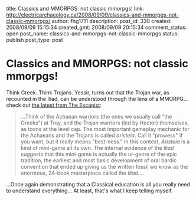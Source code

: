 title: Classics and MMORPGS: not classic mmorpgs!
link: http://electricarchaeology.ca/2008/09/09/classics-and-mmorpgs-not-classic-mmorpgs/
author: fhg1711
description: 
post_id: 330
created: 2008/09/09 15:15:34
created_gmt: 2008/09/09 20:15:34
comment_status: open
post_name: classics-and-mmorpgs-not-classic-mmorpgs
status: publish
post_type: post

# Classics and MMORPGS: not classic mmorpgs!

Think Greek. Think Trojans. Yessir, turns out that the Trojan war, as recounted in the Iliad, can be understood through the lens of a MMORPG... check out [the latest from The Escapist](http://www.escapistmagazine.com/articles/view/issues/issue_166/5230-Achilles-Phat-Lewtz): 

> ...Think of the Achaean warriors (the ones we usually call "the Greeks") at Troy, and the Trojan warriors (led by Hector) themselves, as toons at the level cap. The most important gameplay mechanic for the Achaeans and the Trojans is called _aristeia_. Call it "prowess" if you want, but it really means "best-ness." In this context, _Aristeia_ is a kind of mini-game all its own. The internal evidence of the _Iliad_ suggests that this mini-game is actually the ur-genre of the epic tradition, the earliest and most basic development of oral bardic convention that ended up giving us the written fossil we know as the enormous, 24-book masterpiece called the _Iliad_....

...Once again demonstrating that a Classical education is all you really need to understand everything... At least, that's what I keep telling myself.
